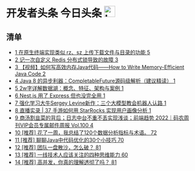# 开发者头条 今日头条 <img src="https://file.ipadown.com/tophub/assets/images/media/toutiao.io.png_50x50.png" width="30" alt="Logo"></img>

## 清单

* [1 在原生终端实现类似 rz、sz 上传下载文件与目录的功能 5](https://toutiao.io/posts/728cgxk)
* [2 记一次自定义 Redis 分布式锁导致的故障 3](https://toutiao.io/posts/j5advvd)
* [3 【视频】如何写高效内存Java代码——How to Write Memory-Efficient Java Code 2](https://toutiao.io/posts/gi4sphc)
* [4 Java 8 的异步利器：CompletableFuture源码级解析（建议精读） 1](https://toutiao.io/posts/9vn9jan)
* [5 2w字详解数据湖：概念、特征、架构与案例 1](https://toutiao.io/posts/l24ybp9)
* [6 Nest.js 用了 Express 但也没完全用 1](https://toutiao.io/posts/ra8rbcx)
* [7 强化学习大牛Sergey Levine新作：三个大模型教会机器人认路 1](https://toutiao.io/posts/lmgqt2u)
* [8 直播实录 | 37 手游如何用 StarRocks 实现用户画像分析 1](https://toutiao.io/posts/y838k3r)
* [9 商汤割韭菜的背后；日志中台不重不丢实现浅谈；前端趋势 2022｜码农周刊VIP会员专属邮件周报 Vol.100 4](https://toutiao.io/posts/nrp82cq)
* [10 [推荐] 花了一周，我总结了120个数据分析指标与术语。 72](https://toutiao.io/posts/9pzybmk)
* [11 [推荐] 聊聊Java中代码优化的30个小技巧 70](https://toutiao.io/posts/jv8g1r6)
* [12 [推荐] 团队一盘散沙，怎么破？ 81](https://toutiao.io/posts/kdzpdh5)
* [13 [推荐] 一线技术人应该关注的四种思维能力 60](https://toutiao.io/posts/s2lbrzp)
* [14 [推荐] 高并发，你真的理解透彻了吗？ 81](https://toutiao.io/posts/93k2zfb)
